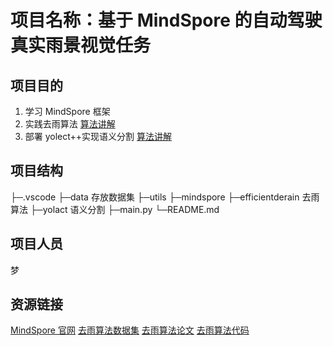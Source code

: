 # 项目名称：基于 MindSpore 的自动驾驶真实雨景视觉任务

## 项目目的

1. 学习 MindSpore 框架
2. 实践去雨算法 [算法讲解](https://zhuanlan.zhihu.com/p/344422879)
3. 部署 yolect++实现语义分割 [算法讲解](https://blog.csdn.net/yx868yx/article/details/113779675)

## 项目结构

├─.vscode
├─data 存放数据集
├─utils
├─mindspore
├─efficientderain 去雨算法
├─yolact 语义分割
├─main.py
└─README.md

## 项目人员

梦

## 资源链接

[MindSpore 官网](https://www.mindspore.cn/)
[去雨算法数据集](https://openi.pcl.ac.cn/innovation_contest/innov202305091742178/datasets)
[去雨算法论文](https://arxiv.org/pdf/2009.09238.pdf)
[去雨算法代码](https://github.com/tsingqguo/efficientderain)
